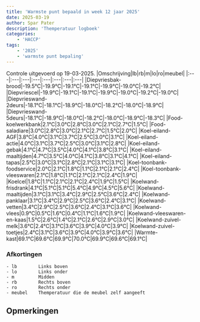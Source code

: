 ```yaml
---
title: 'Warmste punt bepaald in week 12 jaar 2025'
date: 2025-03-19
author: Spar Pater
description: 'Themperatuur logboek'
categories:
    - 'HACCP'
tags:
    - '2025'
    - 'warmste punt bepaling'
---
```

Controle uitgevoerd op 19-03-2025.
|Omschrijving|lb|rb|m|lo|ro|meubel|
|:---|:---|:---|:---|:---|:---|:---|:---|
|Diepvriesbak-brood|-19.5°C|-19.9°C|-19.1°C|-19.1°C|-19.9°C|-19.0°C|-19.2°C|
|Diepvriescel|-19.9°C|-19.1°C|-19.1°C|-19.9°C|-19.0°C|-19.2°C|-19.0°C|
|Diepvrieswand-2deurs|-18.1°C|-18.1°C|-18.9°C|-18.0°C|-18.2°C|-18.0°C|-18.9°C|
|Diepvrieswand-5deurs|-18.1°C|-18.9°C|-18.0°C|-18.2°C|-18.0°C|-18.9°C|-18.3°C|
|Food-koelwerkbank|2.1°C|3.0°C|2.8°C|3.0°C|2.1°C|2.7°C|1.5°C|
|Food-saladiare|3.0°C|2.8°C|3.0°C|2.1°C|2.7°C|1.5°C|2.0°C|
|Koel-eiland-AGF|3.8°C|4.0°C|3.1°C|3.7°C|2.5°C|3.0°C|3.1°C|
|Koel-eiland-actie|4.0°C|3.1°C|3.7°C|2.5°C|3.0°C|3.1°C|2.8°C|
|Koel-eiland-gebak|4.1°C|4.7°C|3.5°C|4.0°C|4.1°C|3.8°C|3.1°C|
|Koel-eiland-maaltijden|4.7°C|3.5°C|4.0°C|4.1°C|3.8°C|3.1°C|4.1°C|
|Koel-eiland-tapas|2.5°C|3.0°C|3.1°C|2.8°C|2.1°C|3.1°C|3.1°C|
|Koel-toonbank-foodservice|2.0°C|2.1°C|1.8°C|1.1°C|2.1°C|2.1°C|2.4°C|
|Koel-toonbank-vleeswaren|2.1°C|1.8°C|1.1°C|2.1°C|2.1°C|2.4°C|1.9°C|
|Koelcel|1.8°C|1.1°C|2.1°C|2.1°C|2.4°C|1.9°C|1.5°C|
|Koelwand-frisdrank|4.1°C|5.1°C|5.1°C|5.4°C|4.9°C|4.5°C|5.6°C|
|Koelwand-maaltijden|3.1°C|3.1°C|3.4°C|2.9°C|2.5°C|3.6°C|2.4°C|
|Koelwand-panklaar|3.1°C|3.4°C|2.9°C|2.5°C|3.6°C|2.4°C|3.1°C|
|Koelwand-vetten|3.4°C|2.9°C|2.5°C|3.6°C|2.4°C|3.1°C|3.6°C|
|Koelwand-vlees|0.9°C|0.5°C|1.6°C|0.4°C|1.1°C|1.6°C|1.9°C|
|Koelwand-vleeswaren-en-kaas|1.5°C|2.6°C|1.4°C|2.1°C|2.6°C|2.9°C|3.0°C|
|Koelwand-zuivel-melk|3.6°C|2.4°C|3.1°C|3.6°C|3.9°C|4.0°C|3.9°C|
|Koelwand-zuivel-toetjes|2.4°C|3.1°C|3.6°C|3.9°C|4.0°C|3.9°C|3.6°C|
|Warmte-kast|69.1°C|69.6°C|69.9°C|70.0°C|69.9°C|69.6°C|69.1°C|

### Afkortingen
    - lb        Links boven
    - lo        Links onder
    - m         Midden
    - rb        Rechts boven
    - ro        Rechts onder
    - meubel    Themperatuur die de meubel zelf aangeeft

## Opmerkingen


